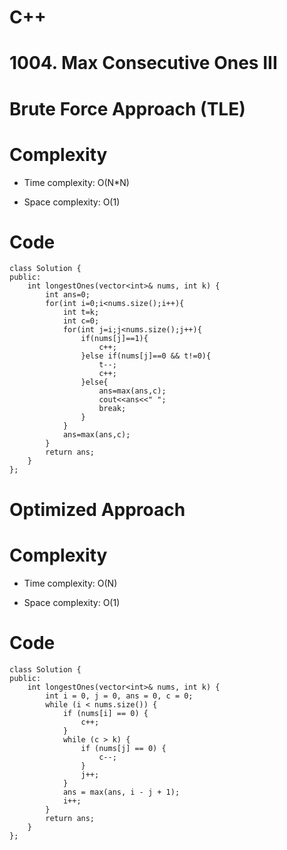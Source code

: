 # C++
# 1004. Max Consecutive Ones III
<!-- Describe your first thoughts on how to solve this problem. -->
# Brute Force Approach (TLE)
<!-- Describe your approach to solving the problem. -->

# Complexity
- Time complexity: O(N*N)
<!-- Add your time complexity here, e.g. $$O(n)$$ -->

- Space complexity: O(1)
<!-- Add your space complexity here, e.g. $$O(n)$$ -->

# Code
```
class Solution {
public:
    int longestOnes(vector<int>& nums, int k) {
        int ans=0;
        for(int i=0;i<nums.size();i++){
            int t=k;
            int c=0;
            for(int j=i;j<nums.size();j++){
                if(nums[j]==1){
                    c++;
                }else if(nums[j]==0 && t!=0){
                    t--;
                    c++;
                }else{
                    ans=max(ans,c);
                    cout<<ans<<" ";
                    break;
                }
            }
            ans=max(ans,c);
        }
        return ans;
    }
};
```
# Optimized Approach
<!-- Describe your approach to solving the problem. -->

# Complexity
- Time complexity: O(N)
<!-- Add your time complexity here, e.g. $$O(n)$$ -->

- Space complexity: O(1)
<!-- Add your space complexity here, e.g. $$O(n)$$ -->

# Code
```
class Solution {
public:
    int longestOnes(vector<int>& nums, int k) {
        int i = 0, j = 0, ans = 0, c = 0;
        while (i < nums.size()) {
            if (nums[i] == 0) {
                c++;
            }
            while (c > k) {
                if (nums[j] == 0) {
                    c--;
                }
                j++;
            }
            ans = max(ans, i - j + 1);
            i++;
        }
        return ans;
    }
};
```
